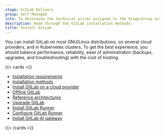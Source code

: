 ```yaml
---
stage: GitLab Delivery
group: Self Managed
info: To determine the technical writer assigned to the Stage/Group associated with this page, see https://handbook.gitlab.com/handbook/product/ux/technical-writing/#assignments
description: Read through the GitLab installation methods.
title: Install GitLab
---
```


You can install GitLab on most GNU/Linux distributions, on several
cloud providers, and in Kubernetes clusters.
To get the best experience, you should balance performance, reliability,
ease of administration (backups, upgrades, and troubleshooting) with the cost of hosting.

{{< cards >}}

- [Installation requirements](requirements.md)
- [Installation methods](install_methods.md)
- [Install GitLab on a cloud provider](cloud_providers.md)
- [Offline GitLab](../topics/offline/_index.md)
- [Reference architectures](../administration/reference_architectures/_index.md)
- [Upgrade GitLab](../update/_index.md)
- [Install GitLab Runner](https://docs.gitlab.com/runner/install/)
- [Configure GitLab Runner](https://docs.gitlab.com/runner/configuration/)
- [Install GitLab AI gateway](install_ai_gateway.md)

{{< /cards >}}
